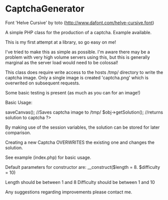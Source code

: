 CaptchaGenerator
================

Font 'Helve Cursive' by toto (http://www.dafont.com/helve-cursive.font)

A simple PHP class for the production of a captcha. Example available.

This is my first attempt at a library, so go easy on me!

I've tried to make this as simple as possible. I'm aware there may be
a problem with very high volume servers using this, but this is
generally marginal as the server load would need to be colossal!

This class does require write access to the hosts /tmp/ directory
to write the captcha image. Only a single image is created
'captcha.png' which is overwrited on subsequent requests.

Some basic testing is present (as much as you can for an image!)

Basic Usage:

<?php
$obj = new CaptchaGenerator(); //Creates object, default parameters

$obj->saveCanvas(); //Saves captcha image to /tmp/

$obj->getSolution(); //returns solution to captcha

?>

By making use of the session variables, the solution can be stored
for later comparison.

Creating a new Captcha OVERWRITES the existing one and changes
the solution.

See example (index.php) for basic usage.

Default parameters for constructor are:
__construct($length = 8. $difficulty = 10)

Length should be between 1 and 8
Difficulty should be between 1 and 10

Any suggestions regarding improvements please contact me.

